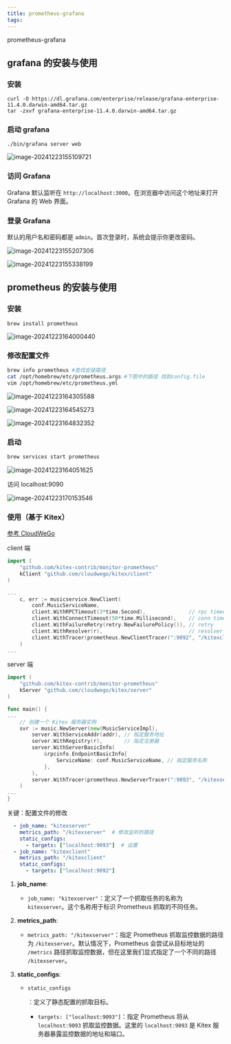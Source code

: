 ```yaml
---
title: prometheus-grafana
tags:
---
```


 prometheus-grafana

<!--more-->

## grafana 的安装与使用

### 安装

```
curl -O https://dl.grafana.com/enterprise/release/grafana-enterprise-11.4.0.darwin-amd64.tar.gz
tar -zxvf grafana-enterprise-11.4.0.darwin-amd64.tar.gz
```

### 启动 grafana

```
./bin/grafana server web
```

![image-20241223155109721](https://wcx0206.oss-cn-nanjing.aliyuncs.com/image-20241223155109721.png)

### 访问 Grafana

Grafana 默认监听在 `http://localhost:3000`。在浏览器中访问这个地址来打开 Grafana 的 Web 界面。

### 登录 Grafana

默认的用户名和密码都是 `admin`。首次登录时，系统会提示你更改密码。

![image-20241223155207306](https://wcx0206.oss-cn-nanjing.aliyuncs.com/image-20241223155207306.png)

![image-20241223155338199](https://wcx0206.oss-cn-nanjing.aliyuncs.com/image-20241223155338199.png)

## prometheus 的安装与使用

### 安装

```
brew install prometheus
```

![image-20241223164000440](https://wcx0206.oss-cn-nanjing.aliyuncs.com/image-20241223164000440.png)

### 修改配置文件

```bash
brew info prometheus #查找安装路径
cat /opt/homebrew/etc/prometheus.args #下图中的路径 找到config.file
vim /opt/homebrew/etc/prometheus.yml
```

![image-20241223164305588](https://wcx0206.oss-cn-nanjing.aliyuncs.com/image-20241223164305588.png)

![image-20241223164545273](https://wcx0206.oss-cn-nanjing.aliyuncs.com/image-20241223164545273.png)

![image-20241223164832352](https://wcx0206.oss-cn-nanjing.aliyuncs.com/image-20241223164832352.png)

### 启动

```bash
brew services start prometheus
```

![image-20241223164051625](https://wcx0206.oss-cn-nanjing.aliyuncs.com/image-20241223164051625.png)

访问 localhost:9090

![image-20241223170153546](https://wcx0206.oss-cn-nanjing.aliyuncs.com/image-20241223170153546.png)

### 使用（基于 Kitex）

[参考 CloudWeGo](https://www.cloudwego.io/zh/docs/kitex/tutorials/observability/monitoring/#%E4%BD%BF%E7%94%A8%E6%96%B9%E5%BC%8F) 

client 端

```go
import (
    "github.com/kitex-contrib/monitor-prometheus"
    kClient "github.com/cloudwego/kitex/client"
)

...
	c, err := musicservice.NewClient(
		conf.MusicServiceName,
		client.WithRPCTimeout(3*time.Second),              // rpc timeout
		client.WithConnectTimeout(50*time.Millisecond),    // conn timeout
		client.WithFailureRetry(retry.NewFailurePolicy()), // retry
		client.WithResolver(r),                            // resolver
		client.WithTracer(prometheus.NewClientTracer(":9092", "/kitexclient")),
	)
...

```

server 端

```go
import (
    "github.com/kitex-contrib/monitor-prometheus"
    kServer "github.com/cloudwego/kitex/server"
)

func main() {
...
	// 创建一个 Kitex 服务器实例
	svr := music.NewServer(new(MusicServiceImpl),
		server.WithServiceAddr(addr), // 指定服务地址
		server.WithRegistry(r),       // 指定注册器
		server.WithServerBasicInfo(
			&rpcinfo.EndpointBasicInfo{
				ServiceName: conf.MusicServiceName, // 指定服务名称
			},
		),
		server.WithTracer(prometheus.NewServerTracer(":9093", "/kitexserver")),  // /kitexserver 为暴露监控数据的路径
	)
...
}

```

关键：配置文件的修改

```yml
  - job_name: "kitexserver"
    metrics_path: "/kitexserver"  # 修改监听的路径
    static_configs:
      - targets: ["localhost:9093"]  # 设置
  - job_name: "kitexclient"
    metrics_path: "/kitexclient"
    static_configs:
      - targets: ["localhost:9092"]
```

1. **job_name**:

   - `job_name: "kitexserver"`：定义了一个抓取任务的名称为 `kitexserver`。这个名称用于标识 Prometheus 抓取的不同任务。

2. **metrics_path**:

   - `metrics_path: "/kitexserver"`：指定 Prometheus 抓取监控数据的路径为 `/kitexserver`。默认情况下，Prometheus 会尝试从目标地址的 `/metrics` 路径抓取监控数据，但在这里我们显式指定了一个不同的路径 `/kitexserver`。

3. **static_configs**:

   - ```
     static_configs
     ```

     ：定义了静态配置的抓取目标。

     - `targets: ["localhost:9093"]`：指定 Prometheus 将从 `localhost:9093` 抓取监控数据。这里的 `localhost:9093` 是 Kitex 服务器暴露监控数据的地址和端口。
